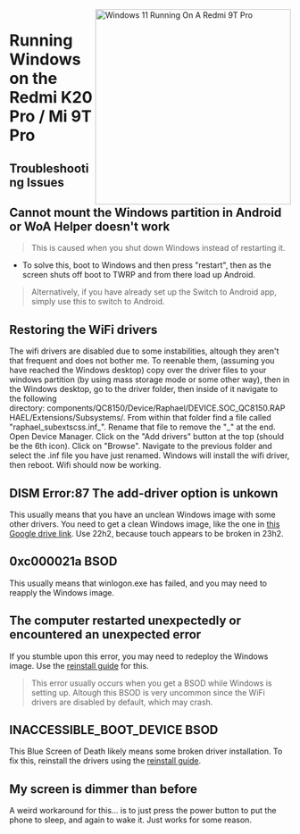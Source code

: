 <img align="right" src="https://raw.githubusercontent.com/graphiks/woa-raphael/65c0ee06045c13d1ef0f5f88aa687c50274ef7f5/raphael.png" width="350" alt="Windows 11 Running On A Redmi 9T Pro">


# Running Windows on the Redmi K20 Pro / Mi 9T Pro

## Troubleshooting Issues


## Cannot mount the Windows partition in Android or WoA Helper doesn't work
> This is caused when you shut down Windows instead of restarting it.
- To solve this, boot to Windows and then press "restart", then as the screen shuts off boot to TWRP and from there load up Android.
> Alternatively, if you have already set up the Switch to Android app, simply use this to switch to Android.

## Restoring the WiFi drivers
The wifi drivers are disabled due to some instabilities, altough they aren't that frequent and does not bother me. To reenable them, (assuming you have reached the Windows desktop) copy over the driver files to your windows partition (by using mass storage mode or some other way), then in the Windows desktop, go to the driver folder, then inside of it navigate to the following directory: components/QC8150/Device/Raphael/DEVICE.SOC_QC8150.RAPHAEL/Extensions/Subsystems/. From within that folder find a file called "raphael_subextscss.inf_". Rename that file to remove the "_" at the end. Open Device Manager. Click on the "Add drivers" button at the top (should be the 6th icon). Click on "Browse". Navigate to the previous folder and select the .inf file you have just renamed. Windows will install the wifi driver, then reboot. Wifi should now be working.

## DISM Error:87 The add-driver option is unkown
This usually means that you have an unclean Windows image with some other drivers. You need to get a clean Windows image, like the one in [this Google drive link](https://drive.google.com/drive/folders/1JEC2QhFTyZhnm4qdzeFANTmeqoDCbS1I?usp=drive_link). Use 22h2, because touch appears to be broken in 23h2.

## 0xc000021a BSOD
This usually means that winlogon.exe has failed, and you may need to reapply the Windows image.

## The computer restarted unexpectedly or encountered an unexpected error
If you stumble upon this error, you may need to redeploy the Windows image. Use the [reinstall guide](update-en.md) for this.
> This error usually occurs when you get a BSOD while Windows is setting up. Altough this BSOD is very uncommon since the WiFi drivers are disabled by default, which may crash. 

## INACCESSIBLE_BOOT_DEVICE BSOD
This Blue Screen of Death likely means some broken driver installation. To fix this, reinstall the drivers using the [reinstall guide](update-en.md).

## My screen is dimmer than before
A weird workaround for this... is to just press the power button to put the phone to sleep, and again to wake it. Just works for some reason.

